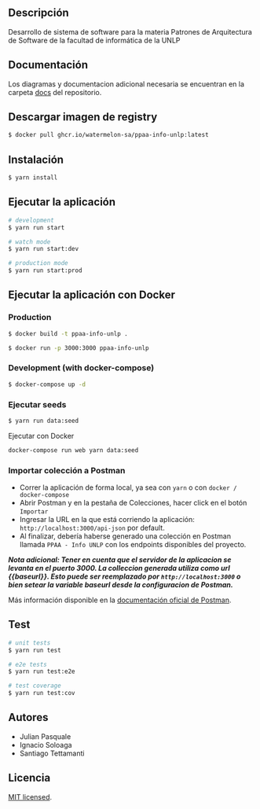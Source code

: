 ## Descripción

Desarrollo de sistema de software para la materia Patrones de Arquitectura de Software de la facultad de informática de la UNLP

## Documentación

Los diagramas y documentacion adicional necesaria se encuentran en la carpeta [docs](docs/) del repositorio.

## Descargar imagen de registry

```bash
$ docker pull ghcr.io/watermelon-sa/ppaa-info-unlp:latest
```

## Instalación

```bash
$ yarn install
```

## Ejecutar la aplicación

```bash
# development
$ yarn run start

# watch mode
$ yarn run start:dev

# production mode
$ yarn run start:prod
```

## Ejecutar la aplicación con Docker

### Production
```bash
$ docker build -t ppaa-info-unlp .

$ docker run -p 3000:3000 ppaa-info-unlp
```

### Development (with docker-compose)
```bash
$ docker-compose up -d
```

### Ejecutar seeds
```bash
$ yarn run data:seed
```

Ejecutar con Docker
```bash
docker-compose run web yarn data:seed
```

### Importar colección a Postman

- Correr la aplicación de forma local, ya sea con `yarn` o con `docker / docker-compose`
- Abrir Postman y en la pestaña de Colecciones, hacer click en el botón `Importar`
- Ingresar la URL en la que está corriendo la aplicación: `http://localhost:3000/api-json` por default.
- Al finalizar, debería haberse generado una colección en Postman llamada `PPAA - Info UNLP` con los endpoints disponibles del proyecto.

***Nota adicional: Tener en cuenta que el servidor de la aplicacion se levanta en el puerto 3000. La colleccion generada utiliza como url {{baseurl}}. Esto puede ser reemplazado por `http://localhost:3000` o bien setear la variable baseurl desde la configuracion de Postman.***

Más información disponible en la [documentación oficial de Postman](https://learning.postman.com/docs/getting-started/importing-and-exporting/importing-from-swagger/).

## Test

```bash
# unit tests
$ yarn run test

# e2e tests
$ yarn run test:e2e

# test coverage
$ yarn run test:cov
```

## Autores

- Julian Pasquale
- Ignacio Soloaga
- Santiago Tettamanti

## Licencia

[MIT licensed](LICENSE).
